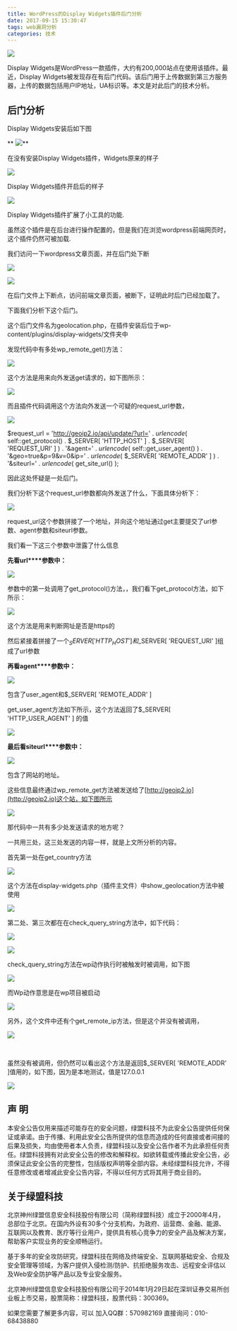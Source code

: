 ```yaml
---
title: WordPress的Display Widgets插件后门分析
date: 2017-09-15 15:30:47
tags: web漏洞分析
categories: 技术
---
```


![](http://blog.nsfocus.net/wp-content/uploads/2017/09/wordpress.png)

Display Widgets是WordPress一款插件，大约有200,000站点在使用该插件。最近，Display Widgets被发现存在有后门代码。该后门用于上传数据到第三方服务器，上传的数据包括用户IP地址，UA标识等。本文是对此后门的技术分析。

<!--more-->

## 后门分析

Display Widgets安装后如下图

** ![](http://blog.nsfocus.net/wp-content/uploads/2017/09/6f7efd8d362095b06add06300699d152.png)**

在没有安装Display Widgets插件，Widgets原来的样子

![](http://blog.nsfocus.net/wp-content/uploads/2017/09/e2509aac2db597ea58b6aef3546c9d0c.png)

Display Widgets插件开启后的样子

![](http://blog.nsfocus.net/wp-content/uploads/2017/09/40ef6b1571d2a66c88c48e2755e85553.png)

Display Widgets插件扩展了小工具的功能.

虽然这个插件是在后台进行操作配置的，但是我们在浏览wordpress前端网页时，这个插件仍然可被加载.

我们访问一下wordpress文章页面，并在后门处下断

![](http://blog.nsfocus.net/wp-content/uploads/2017/09/1a0f108099c56002441f725d7804acb2.png)

![](http://blog.nsfocus.net/wp-content/uploads/2017/09/70a49c9b17f9418d5234db3e3aee3fab.png)

在后门文件上下断点，访问前端文章页面，被断下，证明此时后门已经加载了。

下面我们分析下这个后门。

这个后门文件名为geolocation.php，在插件安装后位于wp-content/plugins/display-widgets/文件夹中

发现代码中有多处wp_remote_get()方法：

![](http://blog.nsfocus.net/wp-content/uploads/2017/09/a100bea80b8b74c45ae65fb027a3007c.png)

这个方法是用来向外发送get请求的，如下图所示：

![](http://blog.nsfocus.net/wp-content/uploads/2017/09/9ab6c5489de13641cece3f0546cf1c21.png)

而且插件代码调用这个方法向外发送一个可疑的request_url参数，

![](http://blog.nsfocus.net/wp-content/uploads/2017/09/53782c0d853c4929930720b1f985d95f.png)

$request_url = 'http://geoip2.io/api/update/?url=' . _urlencode_( self::get_protocol() . $_SERVER[ 'HTTP_HOST' ] . $_SERVER[ 'REQUEST_URI' ] ) . '&amp;agent=' . _urlencode_( self::get_user_agent() ) . '&amp;geo=true&amp;p=9&amp;v=0&amp;ip=' . _urlencode_( $_SERVER[ 'REMOTE_ADDR' ] ) . '&amp;siteurl=' . _urlencode_( get_site_url() );

因此这处怀疑是一处后门。

我们分析下这个request_url参数都向外发送了什么，下面具体分析下：

![](http://blog.nsfocus.net/wp-content/uploads/2017/09/50af7f673213b16417f0aa6290d2ec02.png)

request_url这个参数拼接了一个地址，并向这个地址通过get主要提交了url参数、agent参数和siteurl参数。

我们看一下这三个参数中泄露了什么信息

**先看url****参数中：**

![](http://blog.nsfocus.net/wp-content/uploads/2017/09/f22cb75bb40b49ed3ee4ab06f71c4e4b.png)

参数中的第一处调用了get_protocol()方法，，我们看下get_protocol方法，如下所示：

![](http://blog.nsfocus.net/wp-content/uploads/2017/09/0bc903e80ce4d5ee28a9757324f5c8fe.png)

这个方法是用来判断网址是否是https的

然后紧接着拼接了一个$_SERVER[ 'HTTP_HOST' ] 和$_SERVER[ 'REQUEST_URI' ]组成了url参数

**再看agent****参数中：**

![](http://blog.nsfocus.net/wp-content/uploads/2017/09/87af809283644f1b9a86d5d0e17ee9f3.png)

包含了user_agent和$_SERVER[ 'REMOTE_ADDR' ]

get_user_agent方法如下所示，这个方法返回了$_SERVER[ 'HTTP_USER_AGENT' ] 的值

![](http://blog.nsfocus.net/wp-content/uploads/2017/09/0c4c0b4eeea0b2faef852eead31568cb.png)

**最后看siteurl****参数中：**

![](http://blog.nsfocus.net/wp-content/uploads/2017/09/1163b4162e19a41a6f663fbe050350bd.png)

包含了网站的地址。

这些信息最终通过wp_remote_get方法被发送给了[http://geoip2.io](http://geoip2.io)这个站，如下图所示

![](http://blog.nsfocus.net/wp-content/uploads/2017/09/bb3fe8542d80a2a0a86ba92d1b5b2a4d.png)

那代码中一共有多少处发送请求的地方呢？

一共用三处，这三处发送的内容一样，就是上文所分析的内容。

首先第一处在get_country方法

![](http://blog.nsfocus.net/wp-content/uploads/2017/09/eddf14e841860555304ff5cadd78721c.png)

这个方法在display-widgets.php（插件主文件）中show_geolocation方法中被使用

![](http://blog.nsfocus.net/wp-content/uploads/2017/09/c82dd71a1726ca6ffe3156832907b5fd.png)

第二处、第三次都在在check_query_string方法中，如下代码：

![](http://blog.nsfocus.net/wp-content/uploads/2017/09/4ff5ad5b8ebf19cc55149c3618abf715.png)

![](http://blog.nsfocus.net/wp-content/uploads/2017/09/344972d15831b3a29c45032474463074.png)

check_query_string方法在wp动作执行时被触发时被调用，如下图

![](http://blog.nsfocus.net/wp-content/uploads/2017/09/1ab63e04e1bf5d775326d93c16401bf0.png)

而Wp动作意思是在wp项目被启动

![](http://blog.nsfocus.net/wp-content/uploads/2017/09/69b8e0ee6fc49c154ba441dfd405fd8f.png)

另外，这个文件中还有个get_remote_ip方法，但是这个并没有被调用，

![](http://blog.nsfocus.net/wp-content/uploads/2017/09/126a377ea229d9dba12e9980931ce2b0.png)

&nbsp;

虽然没有被调用，但仍然可以看出这个方法是返回$_SERVER[ 'REMOTE_ADDR' ]值用的，如下图，因为是本地测试，值是127.0.0.1

![](http://blog.nsfocus.net/wp-content/uploads/2017/09/615866e907208464e0dd84ce681b9984.png)

## <span id="i-14" class="ez-toc-section">声 明</span>

本安全公告仅用来描述可能存在的安全问题，绿盟科技不为此安全公告提供任何保证或承诺。由于传播、利用此安全公告所提供的信息而造成的任何直接或者间接的后果及损失，均由使用者本人负责，绿盟科技以及安全公告作者不为此承担任何责任。绿盟科技拥有对此安全公告的修改和解释权。如欲转载或传播此安全公告，必须保证此安全公告的完整性，包括版权声明等全部内容。未经绿盟科技允许，不得任意修改或者增减此安全公告内容，不得以任何方式将其用于商业目的。

## <span id="i-15" class="ez-toc-section">关于绿盟科技</span>

北京神州绿盟信息安全科技股份有限公司（简称绿盟科技）成立于2000年4月，总部位于北京。在国内外设有30多个分支机构，为政府、运营商、金融、能源、互联网以及教育、医疗等行业用户，提供具有核心竞争力的安全产品及解决方案，帮助客户实现业务的安全顺畅运行。

基于多年的安全攻防研究，绿盟科技在网络及终端安全、互联网基础安全、合规及安全管理等领域，为客户提供入侵检测/防护、抗拒绝服务攻击、远程安全评估以及Web安全防护等产品以及专业安全服务。

北京神州绿盟信息安全科技股份有限公司于2014年1月29日起在深圳证券交易所创业板上市交易，股票简称：绿盟科技，股票代码：300369。

如果您需要了解更多内容，可以
加入QQ群：570982169
直接询问：010-68438880

&nbsp;